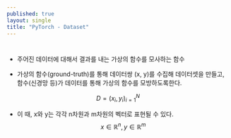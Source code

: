 ```yaml
---
published: true
layout: single
title: "PyTorch - Dataset"
---
```


#
* 주어진 데이터에 대해서 결과를 내는 가상의 함수를 모사하는 함수  

* 가상의 함수(ground-truth)를 통해 데이터쌍 (x, y)를 수집해 데이터셋을 만들고, 함수(신경망 등)가 데이터를 통해 가상의 함수를 모방하도록한다.  

$$D={(x_i, y_i)}_{i=1}^N$$

* 이 때, x와 y는 각각 n차원과 m차원의 벡터로 표현될 수 있다.  
$$x\in \mathbb{R}^n, y\in \mathbb{R}^m$$

